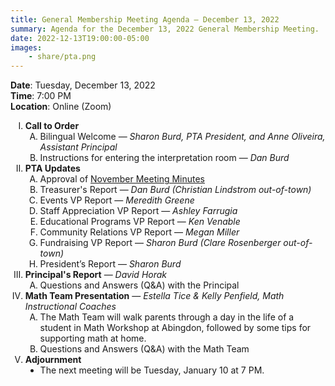 ```yaml
---
title: General Membership Meeting Agenda — December 13, 2022
summary: Agenda for the December 13, 2022 General Membership Meeting.
date: 2022-12-13T19:00:00-05:00
images:
    - share/pta.png
---
```


<style type="text/css">
    ol { list-style-type: upper-roman; }
    ol ol { list-style-type: upper-alpha; }
    ol ol ol { list-style-type: decimal; }
    ol ol ol ol { list-style-type: lower-alpha; }
    ul { list-style-type: disc; }
</style>

**Date**: Tuesday, December 13, 2022  
**Time**: 7:00 PM  
**Location**: Online (Zoom)

1. **Call to Order**
    1. Bilingual Welcome — *Sharon Burd, PTA President, and Anne Oliveira, Assistant Principal*
    1. Instructions for entering the interpretation room — *Dan Burd*
1. **PTA Updates**
    1. Approval of [November Meeting Minutes](/minutes/2022-11-08)
    1. Treasurer's Report — *Dan Burd (Christian Lindstrom out-of-town)*
    1. Events VP Report — *Meredith Greene*
    1. Staff Appreciation VP Report — *Ashley Farrugia*
    1. Educational Programs VP Report — *Ken Venable*
    1. Community Relations VP Report — *Megan Miller*
    1. Fundraising VP Report — *Sharon Burd (Clare Rosenberger out-of-town)*
    1. President’s Report — *Sharon Burd*
1. **Principal's Report** — *David Horak*
    1. Questions and Answers (Q&A) with the Principal
1. **Math Team Presentation** — *Estella Tice & Kelly Penfield, Math Instructional Coaches*
    1. The Math Team will walk parents through a day in the life of a student in Math Workshop at Abingdon, followed by some tips for supporting math at home.
    1. Questions and Answers (Q&A) with the Math Team
1. **Adjournment**
	- The next meeting will be Tuesday, January 10 at 7 PM.